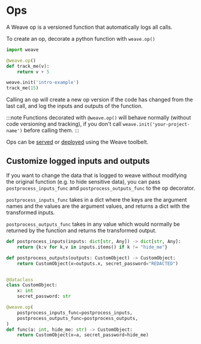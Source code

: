 # Ops

A Weave op is a versioned function that automatically logs all calls.

To create an op, decorate a python function with `weave.op()`

```python
import weave

@weave.op()
def track_me(v):
    return v + 5

weave.init('intro-example')
track_me(15)
```

Calling an op will create a new op version if the code has changed from the last call, and log the inputs and outputs of the function.

:::note
Functions decorated with `@weave.op()` will behave normally (without code versioning and tracking), if you don't call `weave.init('your-project-name')` before calling them.
:::

Ops can be [served](/guides/tools/serve) or [deployed](/guides/tools/deploy) using the Weave toolbelt.

## Customize logged inputs and outputs

If you want to change the data that is logged to weave without modifying the original function (e.g. to hide sensitive data), you can pass `postprocess_inputs_func` and `postprocess_outputs_func` to the op decorator.

`postprocess_inputs_func` takes in a dict where the keys are the argument names and the values are the argument values, and returns a dict with the transformed inputs.

`postprocess_outputs_func` takes in any value which would normally be returned by the function and returns the transformed output.

```py
def postprocess_inputs(inputs: dict[str, Any]) -> dict[str, Any]:
    return {k:v for k,v in inputs.items() if k != "hide_me"}

def postprocess_outputs(outputs: CustomObject) -> CustomObject:
    return CustomObject(x=outputs.x, secret_password="REDACTED")


@dataclass
class CustomObject:
    x: int
    secret_password: str

@weave.op(
    postprocess_inputs_func=postprocess_inputs,
    postprocess_outputs_func=postprocess_outputs,
)
def func(a: int, hide_me: str) -> CustomObject:
    return CustomObject(x=a, secret_password=hide_me)
```

